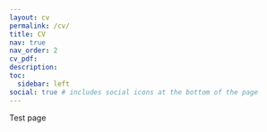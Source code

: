 ```yaml
---
layout: cv
permalink: /cv/
title: CV
nav: true
nav_order: 2
cv_pdf: 
description: 
toc:
  sidebar: left
social: true # includes social icons at the bottom of the page
---
```

Test page